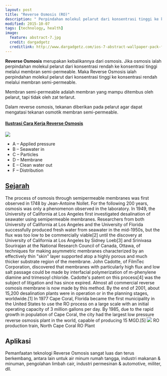 ```yaml
---
layout: post
title: "Reverse Osmosis (RO)"
description: " Perpindahan molekul pelarut dari konsentrasi tinggi ke konsentrasi rendah melalui membran semi-permeable."
modified: 2015-10-07
tags: [technology, health]
image:
  feature: abstract-7.jpg
  credit: dargadgetz
  creditlink: http://www.dargadgetz.com/ios-7-abstract-wallpaper-pack-for-iphone-5-and-ipod-touch-retina/
---
```

**Reverse Osmosis** merupakan kebalikannya dari osmosis. Jika osmosis ialah perpindahan molekul pelarut dari konsentrasi rendah ke konsentrasi tinggi melalui membran semi-permeable. Maka Reverse Osmosis ialah perpindahan molekul pelarut dari konsentrasi tinggi ke konsentrasi rendah melalui membran semi-permeable.

Membran semi-permeable adalah membran yang mampu ditembus oleh pelarut, tapi tidak oleh zat terlarut.

Dalam reverse osmosis, tekanan diberikan pada pelarut agar dapat mengatasi tekanan osmotik membran semi-permeable.


#### [Ilustrasi Cara Kerja Reverse Osmosis](https://simple.wikipedia.org/wiki/Reverse_osmosis)
![]({{site.url}}/images/300px-Simple_RO_schematic.png)

* A – Applied pressure
* B – Seawater in
* C – Particles
* D – Membrane
* E – Clean water out
* F – Distribution

## [Sejarah](https://en.wikipedia.org/wiki/Reverse_osmosis)
The process of osmosis through semipermeable membranes was first observed in 1748 by Jean-Antoine Nollet. For the following 200 years, osmosis was only a phenomenon observed in the laboratory. In 1949, the University of California at Los Angeles first investigated desalination of seawater using semipermeable membranes. Researchers from both University of California at Los Angeles and the University of Florida successfully produced fresh water from seawater in the mid-1950s, but the flux was too low to be commercially viable[2] until the discovery at University of California at Los Angeles by Sidney Loeb[3] and Srinivasa Sourirajan at the National Research Council of Canada, Ottawa, of techniques for making asymmetric membranes characterized by an effectively thin "skin" layer supported atop a highly porous and much thicker substrate region of the membrane. John Cadotte, of FilmTec Corporation, discovered that membranes with particularly high flux and low salt passage could be made by interfacial polymerization of m-phenylene diamine and trimesoyl chloride. Cadotte's patent on this process[4] was the subject of litigation and has since expired. Almost all commercial reverse osmosis membrane is now made by this method. By the end of 2001, about 15,200 desalination plants were in operation or in the planning stages, worldwide.[1]
In 1977 Cape Coral, Florida became the first municipality in the United States to use the RO process on a large scale with an initial operating capacity of 3 million gallons per day. By 1985, due to the rapid growth in population of Cape Coral, the city had the largest low pressure reverse osmosis plant in the world, capable of producing 15 MGD.[5]
![](https://upload.wikimedia.org/wikipedia/commons/thumb/b/b8/Northcapecoral-RO.jpg/220px-Northcapecoral-RO.jpg)
RO production train, North Cape Coral RO Plant

## Aplikasi
Pemanfaatan teknologi Reverse Osmosis sangat luas dan terus berkembang, antara lain untuk air minum rumah tangga, industri makanan & minuman, pengolahan limbah cair, industri permesinan & automotive, militer, dll.
